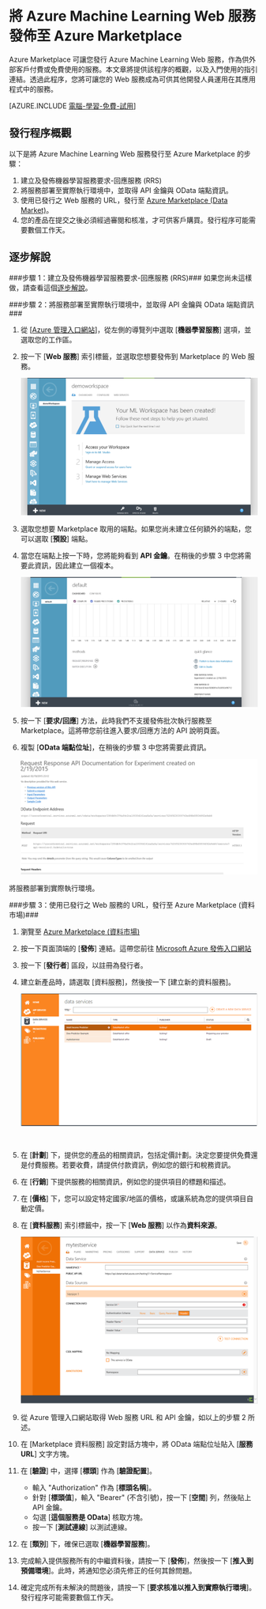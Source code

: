 <properties 
	pageTitle="將 Machine Learning Web 服務發佈至 Azure Marketplace | Microsoft Azure" 
	description="如何將 Azure Machine Learning Web 服務發佈至 Azure Marketplace" 
	services="machine-learning" 
	documentationCenter="" 
	authors="LuisCabrer" 
	manager="paulettm" 
	editor="cgronlun"/>

<tags 
	ms.service="machine-learning" 
	ms.workload="data-services" 
	ms.tgt_pltfrm="na" 
	ms.devlang="na" 
	ms.topic="article" 
	ms.date="06/12/2015" 
	ms.author="luisca"/>

# 將 Azure Machine Learning Web 服務發佈至 Azure Marketplace 

Azure Marketplace 可讓您發行 Azure Machine Learning Web 服務，作為供外部客戶付費或免費使用的服務。本文章將提供該程序的概觀，以及入門使用的指引連結。透過此程序，您將可讓您的 Web 服務成為可供其他開發人員運用在其應用程式中的服務。


[AZURE.INCLUDE [電腦-學習-免費-試用](../../includes/machine-learning-free-trial.md)]

## 發行程序概觀 

以下是將 Azure Machine Learning Web 服務發行至 Azure Marketplace 的步驟：

1. 建立及發佈機器學習服務要求-回應服務 (RRS)
2. 將服務部署至實際執行環境中，並取得 API 金鑰與 OData 端點資訊。
3. 使用已發行之 Web 服務的 URL，發行至 [Azure Marketplace (Data Market)](https://publish.windowsazure.com/workspace/)。 
4. 您的產品在提交之後必須經過審閱和核准，才可供客戶購買。發行程序可能需要數個工作天。 

## 逐步解說
###步驟 1：建立及發佈機器學習服務要求-回應服務 (RRS)###
 如果您尚未這樣做，請查看這個[逐步解說](machine-learning-walkthrough-5-publish-web-service.md)。

###步驟 2：將服務部署至實際執行環境中，並取得 API 金鑰與 OData 端點資訊###
1. 從 [[Azure 管理入口網站](http://manage.windowsazure.com)]，從左側的導覽列中選取 [**機器學習服務**] 選項，並選取您的工作區。 

2. 按一下 [**Web 服務**] 索引標籤，並選取您想要發佈到 Marketplace 的 Web 服務。

	![Azure Marketplace][workspace]

3. 選取您想要 Marketplace 取用的端點。如果您尚未建立任何額外的端點，您可以選取 [**預設**] 端點。

4. 當您在端點上按一下時，您將能夠看到 **API 金鑰**。在稍後的步驟 3 中您將需要此資訊，因此建立一個複本。

	![Azure Marketplace][apikey]

5. 按一下 [**要求/回應**] 方法，此時我們不支援發佈批次執行服務至 Marketplace。這將帶您前往進入要求/回應方法的 API 說明頁面。

6. 複製 [**OData 端點位址**]，在稍後的步驟 3 中您將需要此資訊。

	![Azure Marketplace][odata]




將服務部署到實際執行環境。



###步驟 3：使用已發行之 Web 服務的 URL，發行至 Azure Marketplace (資料市場)###

1.  瀏覽至 [Azure Marketplace (資料市場)](http://datamarket.azure.com/home) 
2.  按一下頁面頂端的 [**發佈**] 連結。這帶您前往 [Microsoft Azure 發佈入口網站](https://publish.windowsazure.com)
3.  按一下 [**發行者**] 區段，以註冊為發行者。
4.	建立新產品時，請選取 [資料服務]，然後按一下 [建立新的資料服務]。 
 
	![Azure Marketplace][image1]

	<br />


5.	在 [**計劃**] 下，提供您的產品的相關資訊，包括定價計劃。決定您要提供免費還是付費服務。若要收費，請提供付款資訊，例如您的銀行和稅務資訊。

6.	在 [**行銷**] 下提供服務的相關資訊，例如您的提供項目的標題和描述。

7.	在 [**價格**] 下，您可以設定特定國家/地區的價格，或讓系統為您的提供項目自動定價。

8. 在 [**資料服務**] 索引標籤中，按一下 [**Web 服務**] 以作為**資料來源**。

	![Azure Marketplace][image2]

9.	從 Azure 管理入口網站取得 Web 服務 URL 和 API 金鑰，如以上的步驟 2 所述。

10.	在 [Marketplace 資料服務] 設定對話方塊中，將 OData 端點位址貼入 [**服務 URL**] 文字方塊。

11. 在 [**驗證**] 中，選擇 [**標頭**] 作為 [**驗證配置**]。

	- 輸入 "Authorization" 作為 [**標頭名稱**]。
	- 針對 [**標頭值**]，輸入 "Bearer" (不含引號)，按一下 [**空間**] 列，然後貼上 API 金鑰。
	- 勾選 [**這個服務是 OData**] 核取方塊。
	- 按一下 [**測試連線**] 以測試連線。

12.	在 [**類別**] 下，確保已選取 [**機器學習服務**]。

13. 完成輸入提供服務所有的中繼資料後，請按一下 [**發佈**]，然後按一下 [**推入到預備環境**]。此時，將通知您必須先修正的任何其餘問題。

14. 確定完成所有未解決的問題後，請按一下 [**要求核准以推入到實際執行環境**]。發行程序可能需要數個工作天。


[image1]: ./media/machine-learning-publish-web-service-to-azure-marketplace/image1.png
[image2]: ./media/machine-learning-publish-web-service-to-azure-marketplace/image2.png
[workspace]: ./media/machine-learning-publish-web-service-to-azure-marketplace/selectworkspace.png
[apikey]: ./media/machine-learning-publish-web-service-to-azure-marketplace/apikey.png
[odata]: ./media/machine-learning-publish-web-service-to-azure-marketplace/odata.png
 

<!---HONumber=58-->